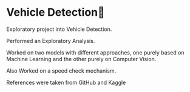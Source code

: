 # Vehicle Detection🚗
Exploratory project into Vehicle Detection.

Performed an Exploratory Analysis.

Worked on two models with different approaches, one purely based on Machine Learning and the other purely on Computer Vision.

Also Worked on a speed check mechanism.

References were taken from GitHub and Kaggle

